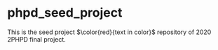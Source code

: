 # phpd_seed_project
This is the seed project $\color{red}{text in color}$ repository of 2020 2PHPD final project.
